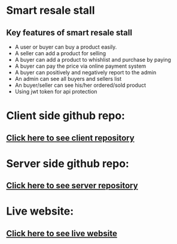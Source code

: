 # <strong>Smart resale stall</strong>

## Key features of smart resale stall
<ul>
    <li>A user or buyer can buy a product easily.</li>
    <li>A seller can add a product for selling</li>
    <li>A buyer can add a product to whishlist and purchase by paying</li>
    <li>A buyer can pay the price via online payment system</li>
    <li>A buyer can positively and negatively report to the admin</li>
    <li>An admin can see all buyers and sellers list</li>
    <li>An buyer/seller can see his/her ordered/sold product</li>
    <li>Using jwt token for api protection</li>
</ul>

</hr>

# Client side github repo:
## [Click here to see client repository](https://github.com/programming-hero-web-course-4/b612-used-products-resale-clients-side-UhaiMong)

# Server side github repo:
## [Click here to see server repository](https://github.com/programming-hero-web-course-4/b612-used-products-resale-clients-side-UhaiMong)

# Live website:
## [Click here to see live website](https://smart-resale-stall.web.app/)
